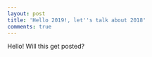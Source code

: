 ```yaml
---
layout: post
title: 'Hello 2019!, let''s talk about 2018'
comments: true
---
```

Hello! Will this get posted?
